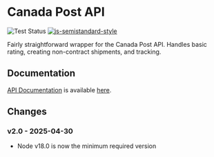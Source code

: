# Canada Post API

![Test Status](https://github.com/t3rminus/canada-post/actions/workflows/node.js.yml/badge.svg) [![js-semistandard-style](https://img.shields.io/badge/code%20style-semistandard-brightgreen.svg?style=flat)](https://github.com/standard/semistandard)

Fairly straightforward wrapper for the Canada Post API. Handles basic rating, creating non-contract shipments, and tracking.

## Documentation

[API Documentation](https://github.com/t3rminus/canada-post/blob/master/API.md) is available [here](https://github.com/t3rminus/canada-post/blob/master/API.md).

## Changes
### v2.0 - 2025-04-30
- Node v18.0 is now the minimum required version
